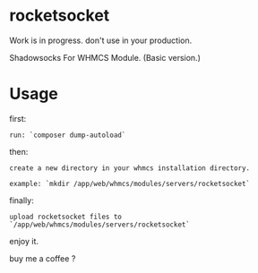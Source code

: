 # rocketsocket

Work is in progress. don't use in your production.

Shadowsocks For WHMCS Module. (Basic version.)

# Usage

first:

    run: `composer dump-autoload`

then:

    create a new directory in your whmcs installation directory.

    example: `mkdir /app/web/whmcs/modules/servers/rocketsocket`

finally:

    upload rocketsocket files to `/app/web/whmcs/modules/servers/rocketsocket`

enjoy it.

buy me a coffee ? 
